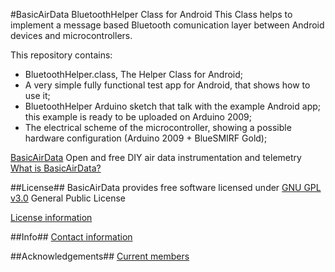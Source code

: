 #BasicAirData BluetoothHelper Class for Android
This Class helps to implement a message based Bluetooth comunication layer between Android devices and microcontrollers.

This repository contains:
- BluetoothHelper.class, The Helper Class for Android;
- A very simple fully functional test app for Android, that shows how to use it;
- BluetoothHelper Arduino sketch that talk with the example Android app; this example is ready to be uploaded on Arduino 2009;
- The electrical scheme of the microcontroller, showing a possible hardware configuration (Arduino 2009 + BlueSMIRF Gold);

[BasicAirData](http://www.basicairdata.eu) Open and free DIY air data instrumentation and telemetry
[What is BasicAirData?](http://www.basicairdata.eu/attachments/others/BAD%20Brochure.pdf)

##License##
BasicAirData provides free software licensed under [GNU GPL v3.0](http://www.gnu.org/licenses/gpl-3.0.txt) General Public License

[License information](http://www.basicairdata.eu/copyright.html)

##Info##
[Contact information](http://www.basicairdata.eu/social.html)

##Acknowledgements##
[Current members](http://www.basicairdata.eu/about.html)


